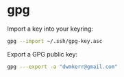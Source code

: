 # gpg

Import a key into your keyring:

```bash
gpg --import ~/.ssh/gpg-key.asc
```

Export a GPG public key:

```bash
gpg ---export -a "dwmkerr@gmail.com"
```
